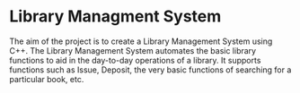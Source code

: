 # Library Managment System
The aim of the project is to create a Library Management System using C++. The Library Management System automates the basic library functions to aid in the day-to-day operations of a library. It supports functions such as Issue, Deposit, the very basic functions of searching for a particular book, etc.
